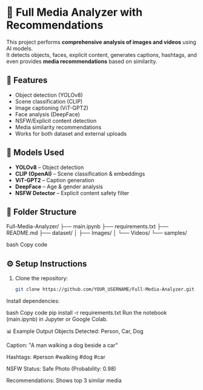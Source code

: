 # 🎥 Full Media Analyzer with Recommendations

This project performs **comprehensive analysis of images and videos** using AI models.  
It detects objects, faces, explicit content, generates captions, hashtags, and even provides **media recommendations** based on similarity.

## 🚀 Features
- Object detection (YOLOv8)
- Scene classification (CLIP)
- Image captioning (ViT-GPT2)
- Face analysis (DeepFace)
- NSFW/Explicit content detection
- Media similarity recommendations
- Works for both dataset and external uploads

## 🧠 Models Used
- **YOLOv8** – Object detection  
- **CLIP (OpenAI)** – Scene classification & embeddings  
- **ViT-GPT2** – Caption generation  
- **DeepFace** – Age & gender analysis  
- **NSFW Detector** – Explicit content safety filter  

## 📂 Folder Structure
Full-Media-Analyzer/
├── main.ipynb
├── requirements.txt
├── README.md
├── dataset/
│ ├── Images/
│ └── Videos/
└── samples/

bash
Copy code

## ⚙️ Setup Instructions
1. Clone the repository:
   ```bash
   git clone https://github.com/YOUR_USERNAME/Full-Media-Analyzer.git
Install dependencies:

bash
Copy code
pip install -r requirements.txt
Run the notebook (main.ipynb) in Jupyter or Google Colab.

📊 Example Output
Objects Detected: Person, Car, Dog

Caption: "A man walking a dog beside a car"

Hashtags: #person #walking #dog #car

NSFW Status: Safe Photo (Probability: 0.98)

Recommendations: Shows top 3 similar media
